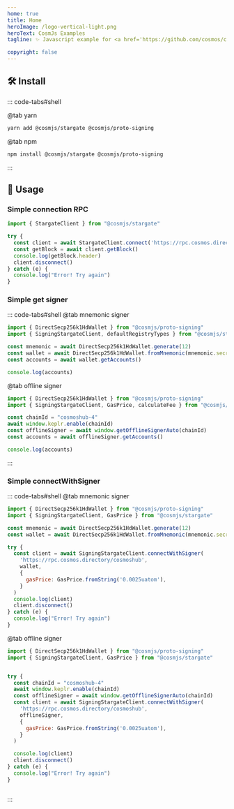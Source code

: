 ```yaml
---
home: true 
title: Home
heroImage: /logo-vertical-light.png
heroText: CosmJs Examples
tagline: ✨ Javascript example for <a href='https://github.com/cosmos/cosmjs#readme' target="_blank">cosmJs</a> cosmos sdk 

copyright: false 
---
```


## 🛠 Install
 
::: code-tabs#shell

@tab yarn

```bash
yarn add @cosmjs/stargate @cosmjs/proto-signing
```

@tab npm

```bash
npm install @cosmjs/stargate @cosmjs/proto-signing
```

:::

## 🚀 Usage
 
### Simple connection RPC

```js
import { StargateClient } from "@cosmjs/stargate"

try {
  const client = await StargateClient.connect('https://rpc.cosmos.directory/cosmoshub')
  const getBlock = await client.getBlock()
  console.log(getBlock.header)
  client.disconnect()
} catch (e) {
  console.log("Error! Try again")
}
```
<test />

### Simple get signer

::: code-tabs#shell
@tab mnemonic signer

```js
import { DirectSecp256k1HdWallet } from "@cosmjs/proto-signing"
import { SigningStargateClient, defaultRegistryTypes } from "@cosmjs/stargate"

const mnemonic = await DirectSecp256k1HdWallet.generate(12)
const wallet = await DirectSecp256k1HdWallet.fromMnemonic(mnemonic.secret.data)
const accounts = await wallet.getAccounts()

console.log(accounts)
```

@tab offline signer

```js
import { DirectSecp256k1HdWallet } from "@cosmjs/proto-signing"
import { SigningStargateClient, GasPrice, calculateFee } from "@cosmjs/stargate"

const chainId = "cosmoshub-4"
await window.keplr.enable(chainId)
const offlineSigner = await window.getOfflineSignerAuto(chainId)
const accounts = await offlineSigner.getAccounts()

console.log(accounts)
```
:::

<simpleSign />


### Simple connectWithSigner
 
::: code-tabs#shell
@tab mnemonic signer

```js
import { DirectSecp256k1HdWallet } from "@cosmjs/proto-signing"
import { SigningStargateClient, GasPrice } from "@cosmjs/stargate"

const mnemonic = await DirectSecp256k1HdWallet.generate(12)
const wallet = await DirectSecp256k1HdWallet.fromMnemonic(mnemonic.secret.data)

try {
  const client = await SigningStargateClient.connectWithSigner(
    'https://rpc.cosmos.directory/cosmoshub',
    wallet,
    {
      gasPrice: GasPrice.fromString('0.0025uatom'),
    }
  )
  console.log(client)
  client.disconnect()
} catch (e) {
  console.log("Error! Try again")
}


```

@tab offline signer

```js
import { DirectSecp256k1HdWallet } from "@cosmjs/proto-signing"
import { SigningStargateClient, GasPrice } from "@cosmjs/stargate"


try {
  const chainId = "cosmoshub-4"
  await window.keplr.enable(chainId)
  const offlineSigner = await window.getOfflineSignerAuto(chainId)
  const client = await SigningStargateClient.connectWithSigner(
    'https://rpc.cosmos.directory/cosmoshub',
    offlineSigner,
    {
      gasPrice: GasPrice.fromString('0.0025uatom'),
    }
  )

  console.log(client)
  client.disconnect()
} catch (e) {
  console.log("Error! Try again")
}



```
:::

<simpleConnect />